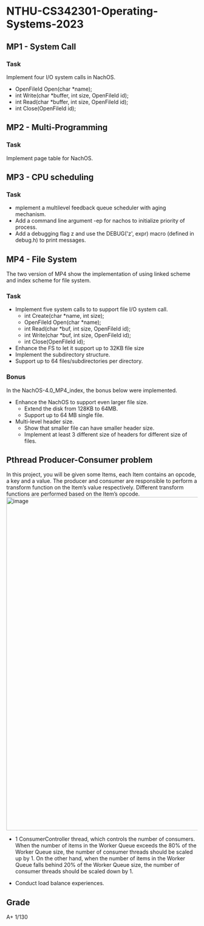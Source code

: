# NTHU-CS342301-Operating-Systems-2023

## MP1 - System Call
### Task
Implement four I/O system calls in NachOS.
- OpenFileId Open(char *name);
- int Write(char *buffer, int size, OpenFileId id);
- int Read(char *buffer, int size, OpenFileId id);
- int Close(OpenFileId id);

## MP2 - Multi-Programming
### Task
Implement page table for NachOS.

## MP3 - CPU scheduling
### Task
- mplement a multilevel feedback queue scheduler with aging mechanism.
- Add a command line argument -ep for nachos to initialize priority of process.
- Add a debugging flag z and use the DEBUG('z', expr) macro (defined in debug.h) to print messages.

## MP4 - File System
The two version of MP4 show the implementation of using linked scheme and index scheme for file system.
### Task
- Implement five system calls to to support file I/O system call.
  - int Create(char *name, int size);
  - OpenFileId Open(char *name);
  - int Read(char *buf, int size, OpenFileId id);
  - int Write(char *buf, int size, OpenFileId id);
  - int Close(OpenFileId id);
- Enhance the FS to let it support up to 32KB file size
- Implement the subdirectory structure.
- Support up to 64 files/subdirectories per directory.

### Bonus
In the NachOS-4.0_MP4_index, the bonus below were implemented. 
- Enhance the NachOS to support even larger file size.
  - Extend the disk from 128KB to 64MB.
  - Support up to 64 MB single file.
- Multi-level header size.
  - Show that smaller file can have smaller header size.
  - Implement at least 3 different size of headers for different size of files.

## Pthread Producer-Consumer problem
In this project, you will be given some Items, each Item contains an opcode, a key and a value. The producer and consumer are responsible to perform a transform function on the Item’s value respectively. Different transform functions are performed based on the Item’s opcode.
<img width="876" alt="image" src="https://github.com/EvanPai/NTHU-CS342301-Operating-Systems-2023/assets/84391176/76e716a6-9b43-4654-8483-33c218ec2156">

- 1 ConsumerController thread, which controls the number of consumers. When the number of items in the Worker Queue exceeds the 80% of the Worker Queue size, the number of consumer threads should be scaled up by 1. On the other hand, when the number of items in the Worker Queue falls behind 20% of the Worker Queue size, the number of consumer threads should be scaled down by 1.

- Conduct load balance experiences.

## Grade
A+ 1/130
